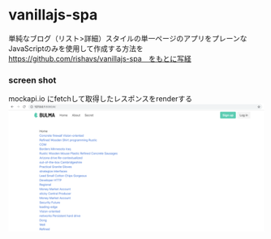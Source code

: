 # vanillajs-spa
単純なブログ（リスト>詳細）スタイルの単一ページのアプリをプレーンなJavaScriptのみを使用して作成する方法を　https://github.com/rishavs/vanillajs-spa　をもとに写経

### screen shot

mockapi.io にfetchして取得したレスポンスをrenderする
<img src="./screenshot.png">